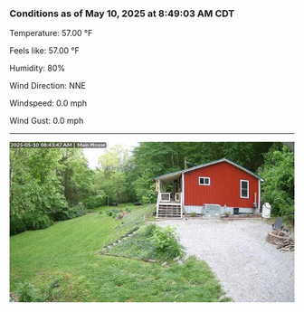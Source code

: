 ### Conditions as of May 10, 2025 at 8:49:03 AM CDT 

Temperature: 57.00 &deg;F

Feels like: 57.00 &deg;F

Humidity: 80%

Wind Direction: NNE

Windspeed: 0.0 mph

Wind Gust: 0.0 mph

---

<img src="./images/latest.jpeg"/>

